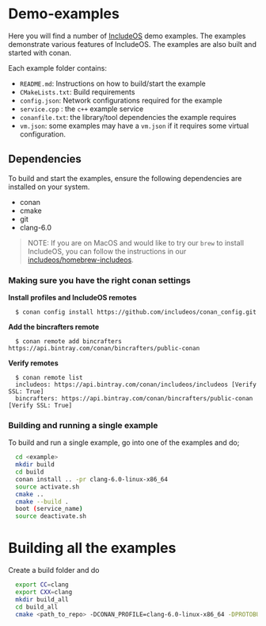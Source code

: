 # Demo-examples

Here you will find a number of [IncludeOS](https://github.com/includeos/IncludeOS) demo examples.
The examples demonstrate various features of IncludeOS. The examples
are also built and started with conan.

Each example folder contains:
- `README.md`: Instructions on how to build/start the example
- `CMakeLists.txt`: Build requirements
- `config.json`: Network configurations required for the example
- `service.cpp` : the `c++` example service
- `conanfile.txt`: the library/tool dependencies the example requires
- `vm.json`: some examples may have a `vm.json` if it requires some virtual configuration.


## Dependencies
To build and start the examples, ensure the following dependencies are installed on your system.
 - conan
 - cmake
 - git
 - clang-6.0

> NOTE: If you are on MacOS and would like to try our `brew` to install IncludeOS, you can follow the instructions in our [includeos/homebrew-includeos](https://github.com/includeos/homebrew-includeos).

### Making sure you have the right conan settings

__Install profiles and IncludeOS remotes__

```
  $ conan config install https://github.com/includeos/conan_config.git
```

__Add the bincrafters remote__

```
  $ conan remote add bincrafters https://api.bintray.com/conan/bincrafters/public-conan
```

__Verify remotes__

```
  $ conan remote list
  includeos: https://api.bintray.com/conan/includeos/includeos [Verify SSL: True]
  bincrafters: https://api.bintray.com/conan/bincrafters/public-conan [Verify SSL: True]
```  

### Building and running a single example
To build and run a single example, go into one of the examples and do;

```bash
  cd <example>
  mkdir build
  cd build
  conan install .. -pr clang-6.0-linux-x86_64
  source activate.sh
  cmake ..
  cmake --build .
  boot (service_name)
  source deactivate.sh
```


# Building all the examples
Create a build folder and do

```bash
  export CC=clang
  export CXX=clang
  mkdir build_all
  cd build_all
  cmake <path_to_repo> -DCONAN_PROFILE=clang-6.0-linux-x86_64 -DPROTOBUF=ON
```
